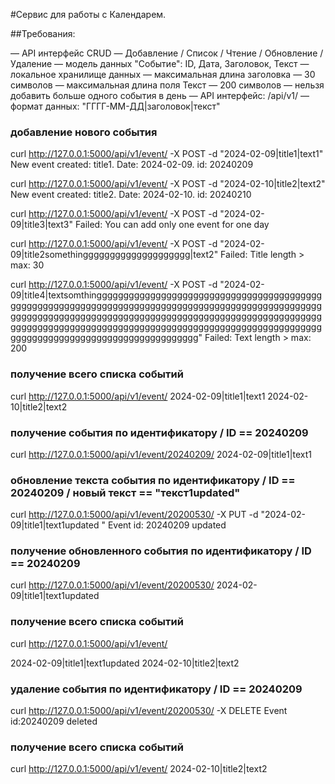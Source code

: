  #Сервис для работы с Календарем.

##Требования:

— API интерфейс CRUD — Добавление / Список / Чтение / Обновление / Удаление
— модель данных "Событие": ID, Дата, Заголовок, Текст
— локальное хранилище данных
— максимальная длина заголовка — 30 символов
— максимальная длина поля Текст — 200 символов
— нельзя добавить больше одного события в день
— API интерфейс: /api/v1/
— формат данных: "ГГГГ-ММ-ДД|заголовок|текст" 

### добавление нового события

curl http://127.0.0.1:5000/api/v1/event/ -X POST -d "2024-02-09|title1|text1"
New event created: title1. Date: 2024-02-09. id: 20240209

curl http://127.0.0.1:5000/api/v1/event/ -X POST -d "2024-02-10|title2|text2"
New event created: title2. Date: 2024-02-10. id: 20240210

curl http://127.0.0.1:5000/api/v1/event/ -X POST -d "2024-02-09|title3|text3"
Failed: You can add only one event for one day

curl http://127.0.0.1:5000/api/v1/event/ -X POST -d "2024-02-09|title2somethingggggggggggggggggggg|text2"
Failed: Title length > max: 30

curl http://127.0.0.1:5000/api/v1/event/ -X POST -d "2024-02-09|title4|textsomthinggggggggggggggggggggggggggggggggggggggggggggggggggggggggggggggggggggggggggggggggggggggggggggggggggggggggggggggggggggggggggggggggggggggggggggggggggggggggggggggggggggggggggggggggggggggggggggggggggggggggggggggggggggggggggggggggggggggggggggggggggggggggggg"
Failed: Text length > max: 200

### получение всего списка событий

curl http://127.0.0.1:5000/api/v1/event/
2024-02-09|title1|text1
2024-02-10|title2|text2

### получение события по идентификатору / ID == 20240209

curl http://127.0.0.1:5000/api/v1/event/20240209/
2024-02-09|title1|text1

### обновление текста события по идентификатору / ID == 20240209 /  новый текст == "текст1updated"

curl http://127.0.0.1:5000/api/v1/event/20200530/ -X PUT -d "2024-02-09|title1|text1updated "
Event id: 20240209 updated

### получение обновленного события по идентификатору / ID == 20240209

curl http://127.0.0.1:5000/api/v1/event/20200530/
2024-02-09|title1|text1updated

### получение всего списка событий

curl http://127.0.0.1:5000/api/v1/event/

2024-02-09|title1|text1updated
2024-02-10|title2|text2

### удаление события по идентификатору / ID == 20240209
 
curl http://127.0.0.1:5000/api/v1/event/20200530/  -X DELETE
Event id:20240209 deleted

### получение всего списка событий

curl http://127.0.0.1:5000/api/v1/event/
2024-02-10|title2|text2

